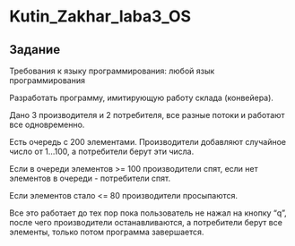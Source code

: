 # Kutin_Zakhar_laba3_OS
<h2>Задание</h2>
<p>Требования к языку программирования: любой язык программирования</p>
<p>Разработать программу, имитирующую работу склада (конвейера).</p>
<p>Дано 3 производителя и 2 потребителя, все разные потоки и работают все одновременно.</p>
<p>Есть очередь с 200 элементами. Производители добавляют случайное число от 1…100, а потребители берут эти числа.</p>
<p>Если в очереди элементов >= 100 производители спят, если нет элементов в очереди - потребители спят.</p>
<p>Если элементов стало <= 80 производители просыпаются.</p>
<p>Все это работает до тех пор пока пользователь не нажал на кнопку “q”, после чего производители останавливаются, а потребители берут все элементы, только потом программа завершается.</p>
